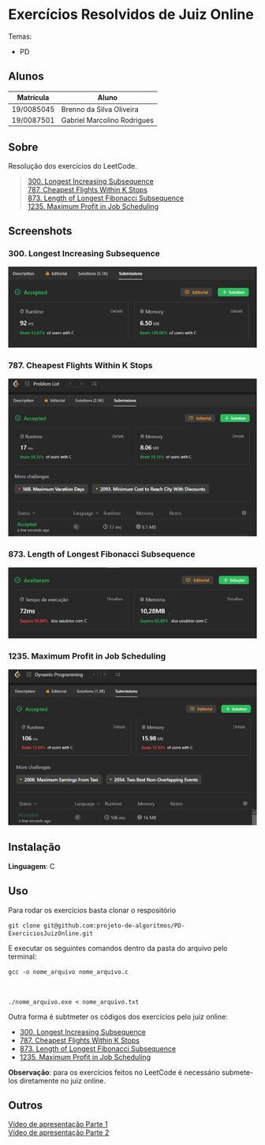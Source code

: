 # Exercícios Resolvidos de Juiz Online

Temas:

- PD

## Alunos

| Matrícula  | Aluno                       |
| ---------- | --------------------------- |
| 19/0085045 | Brenno da Silva Oliveira    |
| 19/0087501 | Gabriel Marcolino Rodrigues |

## Sobre

Resolução dos exercícios do LeetCode.

> [300. Longest Increasing Subsequence](https://leetcode.com/problems/longest-increasing-subsequence/)<br>
> [787. Cheapest Flights Within K Stops](https://leetcode.com/problems/cheapest-flights-within-k-stops/description/)<br>
> [873. Length of Longest Fibonacci Subsequence](https://leetcode.com/problems/length-of-longest-fibonacci-subsequence/)<br>
> [1235. Maximum Profit in Job Scheduling](https://leetcode.com/problems/maximum-profit-in-job-scheduling/description/)

## Screenshots

### 300. Longest Increasing Subsequence

![300. Longest Increasing Subsequence](./300/300.png)

### 787. Cheapest Flights Within K Stops

![787. Cheapest Flights Within K Stops](./787/787.PNG)

### 873. Length of Longest Fibonacci Subsequence

![873. Length of Longest Fibonacci Subsequence](./873/873.png)

### 1235. Maximum Profit in Job Scheduling

![1235. Maximum Profit in Job Scheduling](./1235/1235.PNG)

## Instalação

**Linguagem**: C

## Uso

Para rodar os exercícios basta clonar o respositório

    git clone git@github.com:projeto-de-algoritmos/PD-ExerciciosJuizOnline.git

E executar os seguintes comandos dentro da pasta do arquivo pelo terminal:

    gcc -o nome_arquivo nome_arquivo.c

<br>

    ./nome_arquivo.exe < nome_arquivo.txt

Outra forma é subtmeter os códigos dos exercícios pelo juiz online:

- [300. Longest Increasing Subsequence](https://leetcode.com/problems/longest-increasing-subsequence/description/)
- [787. Cheapest Flights Within K Stops](https://leetcode.com/problems/cheapest-flights-within-k-stops/description/)
- [873. Length of Longest Fibonacci Subsequence](https://leetcode.com/problems/length-of-longest-fibonacci-subsequence/description/)
- [1235. Maximum Profit in Job Scheduling](https://leetcode.com/problems/maximum-profit-in-job-scheduling/description/)

**Observação**: para os exercícios feitos no LeetCode é necessário submete-los diretamente no juiz online.

## Outros

[Vídeo de apresentação Parte 1](https://youtu.be/q4rip_Xj9OY)<br>
[Vídeo de apresentação Parte 2](https://youtu.be/14bavongvv4)

